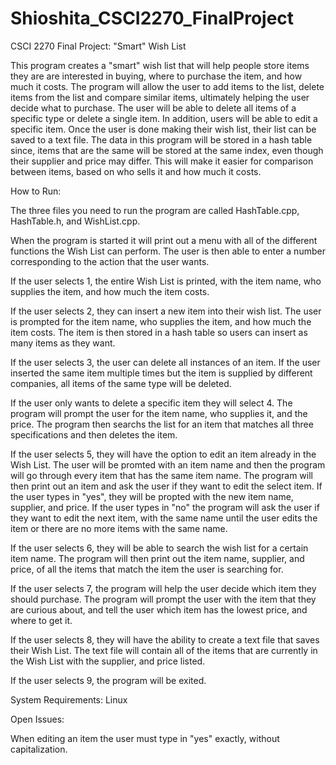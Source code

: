 # Shioshita_CSCI2270_FinalProject
CSCI 2270 Final Project: "Smart" Wish List

This program creates a "smart" wish list that will help people store items they are
are interested in buying, where to purchase the item, and how much it costs. 
The program will allow the user to add items to the list, delete items from the 
list and compare similar items, ultimately helping the user decide what to 
purchase. The user will be able to delete all items of a specific type 
or delete a single item. In addition, users will be able to edit a specific item.
Once the user is done making their wish list, their list can be saved
to a text file. The data in this program will be stored in a hash table since,
items that are the same will be stored at the same index, even though their
supplier and price may differ. This will make it easier for comparison between
items, based on who sells it and how much it costs.

How to Run:

The three files you need to run the program are called HashTable.cpp, HashTable.h, and WishList.cpp.

When the program is started it will print out a menu with all of the different functions
the Wish List can perform. The user is then able to enter a number corresponding to the 
action that the user wants. 

If the user selects 1, the entire Wish List is printed, with the item name, who supplies 
the item, and how much the item costs. 

If the user selects 2, they can insert a new item into their wish list. The user is prompted 
for the item name, who supplies the item, and how much the item costs. The item is then stored 
in a hash table so users can insert as many items as they want. 

If the user selects 3, the user can delete all instances of an item. If the user 
inserted the same item multiple times but the item is supplied by different companies, 
all items of the same type will be deleted. 

If the user only wants to delete a specific item they will select 4. The
program will prompt the user for the item name, who supplies it, and the price. The program
then searchs the list for an item that matches all three specifications and then deletes
the item. 

If the user selects 5, they will have the option to edit an item already in 
the Wish List. The user will be promted with an item name and then the program will go 
through every item that has the same item name. The program will then print out an item and
ask the user if they want to edit the select item. If the user types in "yes", they
will be propted with the new item name, supplier, and price. If the user types in
"no" the program will ask the user if they want to edit the next item, with the same
name until the user edits the item or there are no more items with the same name.

If the user selects 6, they will be able to search the wish list for a certain
item name. The program will then print out the item name, supplier, and price, of all
the items that match the item the user is searching for.

If the user selects 7, the program will help the user decide which item they
should purchase. The program will prompt the user with the item that they are curious
about, and tell the user which item has the lowest price, and where to get it. 

If the user selects 8, they will have the ability to create a text file that saves
their Wish List. The text file will contain all of the items that are currently in the 
Wish List with the supplier, and price listed. 

If the user selects 9, the program will be exited.

System Requirements: Linux

Open Issues:

When editing an item the user must type in "yes" exactly, without capitalization.


